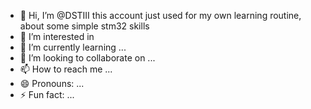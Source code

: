 - 👋 Hi, I’m @DSTIII
  this account just used for my own learning routine, about some simple stm32 skills  
- 👀 I’m interested in 
- 🌱 I’m currently learning ...
- 💞️ I’m looking to collaborate on ...
- 📫 How to reach me ...
- 😄 Pronouns: ...
- ⚡ Fun fact: ...

<!---
DSTIII/DSTIII is a ✨ special ✨ repository because its `README.md` (this file) appears on your GitHub profile.
You can click the Preview link to take a look at your changes.
--->
